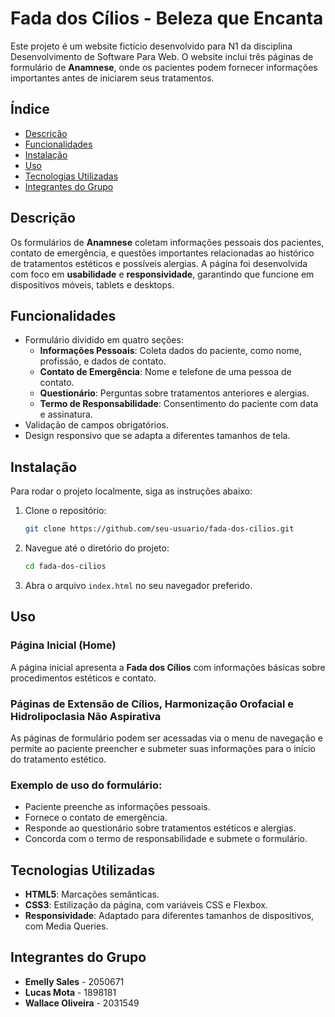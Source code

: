 # Fada dos Cílios - Beleza que Encanta

Este projeto é um website fictício desenvolvido para N1 da disciplina Desenvolvimento de Software Para Web. O website inclui três páginas de formulário de **Anamnese**, onde os pacientes podem fornecer informações importantes antes de iniciarem seus tratamentos.

## Índice

- [Descrição](#descrição)
- [Funcionalidades](#funcionalidades)
- [Instalação](#instalação)
- [Uso](#uso)
- [Tecnologias Utilizadas](#tecnologias-utilizadas)
- [Integrantes do Grupo](#integrantes-grupo)

## Descrição

Os formulários de **Anamnese** coletam informações pessoais dos pacientes, contato de emergência, e questões importantes relacionadas ao histórico de tratamentos estéticos e possíveis alergias. A página foi desenvolvida com foco em **usabilidade** e **responsividade**, garantindo que funcione em dispositivos móveis, tablets e desktops.

## Funcionalidades

- Formulário dividido em quatro seções:
  - **Informações Pessoais**: Coleta dados do paciente, como nome, profissão, e dados de contato.
  - **Contato de Emergência**: Nome e telefone de uma pessoa de contato.
  - **Questionário**: Perguntas sobre tratamentos anteriores e alergias.
  - **Termo de Responsabilidade**: Consentimento do paciente com data e assinatura.
- Validação de campos obrigatórios.
- Design responsivo que se adapta a diferentes tamanhos de tela.

## Instalação

Para rodar o projeto localmente, siga as instruções abaixo:

1. Clone o repositório:
    ```bash
    git clone https://github.com/seu-usuario/fada-dos-cilios.git
    ```
2. Navegue até o diretório do projeto:
    ```bash
    cd fada-dos-cilios
    ```

3. Abra o arquivo `index.html` no seu navegador preferido.

## Uso

### Página Inicial (Home)
A página inicial apresenta a **Fada dos Cílios** com informações básicas sobre procedimentos estéticos e contato.

### Páginas de Extensão de Cílios, Harmonização Orofacial e Hidrolipoclasia Não Aspirativa 
As páginas de formulário podem ser acessadas via o menu de navegação e permite ao paciente preencher e submeter suas informações para o início do tratamento estético.

### Exemplo de uso do formulário:
- Paciente preenche as informações pessoais.
- Fornece o contato de emergência.
- Responde ao questionário sobre tratamentos estéticos e alergias.
- Concorda com o termo de responsabilidade e submete o formulário.


## Tecnologias Utilizadas

- **HTML5**: Marcações semânticas.
- **CSS3**: Estilização da página, com variáveis CSS e Flexbox.
- **Responsividade**: Adaptado para diferentes tamanhos de dispositivos, com Media Queries.

## Integrantes do Grupo
- **Emelly Sales** - 2050671
- **Lucas Mota** - 1898181
- **Wallace Oliveira** - 2031549
